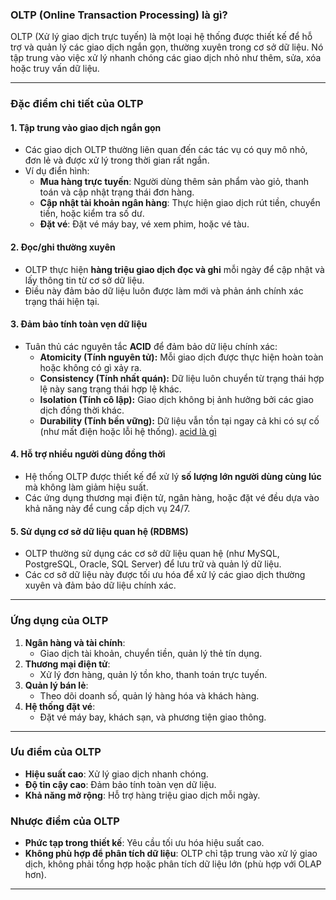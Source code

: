 ### **OLTP (Online Transaction Processing) là gì?**  
OLTP (Xử lý giao dịch trực tuyến) là một loại hệ thống được thiết kế để hỗ trợ và quản lý các giao dịch ngắn gọn, thường xuyên trong cơ sở dữ liệu. Nó tập trung vào việc xử lý nhanh chóng các giao dịch nhỏ như thêm, sửa, xóa hoặc truy vấn dữ liệu.

---

### **Đặc điểm chi tiết của OLTP**  

#### **1. Tập trung vào giao dịch ngắn gọn**  
- Các giao dịch OLTP thường liên quan đến các tác vụ có quy mô nhỏ, đơn lẻ và được xử lý trong thời gian rất ngắn.  
- Ví dụ điển hình:  
  - **Mua hàng trực tuyến**: Người dùng thêm sản phẩm vào giỏ, thanh toán và cập nhật trạng thái đơn hàng.  
  - **Cập nhật tài khoản ngân hàng**: Thực hiện giao dịch rút tiền, chuyển tiền, hoặc kiểm tra số dư.  
  - **Đặt vé**: Đặt vé máy bay, vé xem phim, hoặc vé tàu.  

#### **2. Đọc/ghi thường xuyên**  
- OLTP thực hiện **hàng triệu giao dịch đọc và ghi** mỗi ngày để cập nhật và lấy thông tin từ cơ sở dữ liệu.  
- Điều này đảm bảo dữ liệu luôn được làm mới và phản ánh chính xác trạng thái hiện tại.

#### **3. Đảm bảo tính toàn vẹn dữ liệu**  
- Tuân thủ các nguyên tắc **ACID** để đảm bảo dữ liệu chính xác:  
  - **Atomicity (Tính nguyên tử):** Mỗi giao dịch được thực hiện hoàn toàn hoặc không có gì xảy ra.  
  - **Consistency (Tính nhất quán):** Dữ liệu luôn chuyển từ trạng thái hợp lệ này sang trạng thái hợp lệ khác.  
  - **Isolation (Tính cô lập):** Giao dịch không bị ảnh hưởng bởi các giao dịch đồng thời khác.  
  - **Durability (Tính bền vững):** Dữ liệu vẫn tồn tại ngay cả khi có sự cố (như mất điện hoặc lỗi hệ thống).
    [acid là gì ](../lý-thuyết-bên-lề/ACID.md)


#### **4. Hỗ trợ nhiều người dùng đồng thời**  
- Hệ thống OLTP được thiết kế để xử lý **số lượng lớn người dùng cùng lúc** mà không làm giảm hiệu suất.  
- Các ứng dụng thương mại điện tử, ngân hàng, hoặc đặt vé đều dựa vào khả năng này để cung cấp dịch vụ 24/7.

#### **5. Sử dụng cơ sở dữ liệu quan hệ (RDBMS)**  
- OLTP thường sử dụng các cơ sở dữ liệu quan hệ (như MySQL, PostgreSQL, Oracle, SQL Server) để lưu trữ và quản lý dữ liệu.  
- Các cơ sở dữ liệu này được tối ưu hóa để xử lý các giao dịch thường xuyên và đảm bảo dữ liệu chính xác.

---

### **Ứng dụng của OLTP**  
1. **Ngân hàng và tài chính**:  
   - Giao dịch tài khoản, chuyển tiền, quản lý thẻ tín dụng.  
2. **Thương mại điện tử**:  
   - Xử lý đơn hàng, quản lý tồn kho, thanh toán trực tuyến.  
3. **Quản lý bán lẻ**:  
   - Theo dõi doanh số, quản lý hàng hóa và khách hàng.  
4. **Hệ thống đặt vé**:  
   - Đặt vé máy bay, khách sạn, và phương tiện giao thông.  

---

### **Ưu điểm của OLTP**  
- **Hiệu suất cao**: Xử lý giao dịch nhanh chóng.  
- **Độ tin cậy cao**: Đảm bảo tính toàn vẹn dữ liệu.  
- **Khả năng mở rộng**: Hỗ trợ hàng triệu giao dịch mỗi ngày.  

### **Nhược điểm của OLTP**  
- **Phức tạp trong thiết kế**: Yêu cầu tối ưu hóa hiệu suất cao.  
- **Không phù hợp để phân tích dữ liệu**: OLTP chỉ tập trung vào xử lý giao dịch, không phải tổng hợp hoặc phân tích dữ liệu lớn (phù hợp với OLAP hơn).  

---

